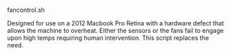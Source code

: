 fancontrol.sh


Designed for use on a 2012 Macbook Pro Retina with a hardware defect that allows the machine to overheat. Either the sensors or the fans fail to engage upon high temps requiring human intervention. This script replaces the need.
